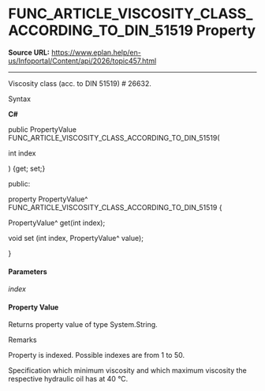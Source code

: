# FUNC_ARTICLE_VISCOSITY_CLASS_ACCORDING_TO_DIN_51519 Property

**Source URL:** https://www.eplan.help/en-us/Infoportal/Content/api/2026/topic457.html

---

Viscosity class (acc. to DIN 51519) # 26632.

Syntax

**C#**



public PropertyValue FUNC_ARTICLE_VISCOSITY_CLASS_ACCORDING_TO_DIN_51519( 

   int index

) {get; set;}

public:

property PropertyValue^ FUNC_ARTICLE_VISCOSITY_CLASS_ACCORDING_TO_DIN_51519 {

   PropertyValue^ get(int index);

   void set (int index, PropertyValue^ value);

}


#### Parameters

*index*

#### Property Value

Returns property value of type System.String.

Remarks

Property is indexed. Possible indexes are from 1 to 50.

Specification which minimum viscosity and which maximum viscosity the respective hydraulic oil has at 40 °C.
